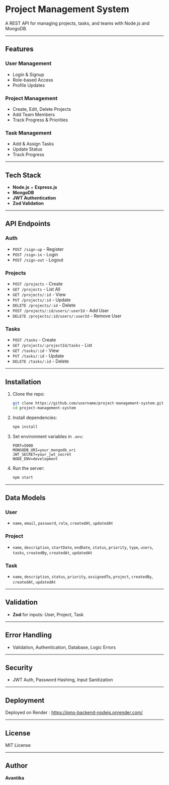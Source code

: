 # Project Management System

A REST API for managing projects, tasks, and teams with Node.js and MongoDB.

---

## Features

### User Management
- Login & Signup
- Role-based Access
- Profile Updates

### Project Management
- Create, Edit, Delete Projects
- Add Team Members
- Track Progress & Priorities

### Task Management
- Add & Assign Tasks
- Update Status
- Track Progress

---

## Tech Stack
- **Node.js** + **Express.js**
- **MongoDB**
- **JWT Authentication**
- **Zod Validation**

---

## API Endpoints

### **Auth**
- `POST /sign-up` - Register
- `POST /sign-in` - Login
- `POST /sign-out` - Logout

### **Projects**
- `POST /projects` - Create
- `GET /projects` - List All
- `GET /projects/:id` - View
- `PUT /projects/:id` - Update
- `DELETE /projects/:id` - Delete
- `POST /projects/:id/users/:userId` - Add User
- `DELETE /projects/:id/users/:userId` - Remove User

### **Tasks**
- `POST /tasks` - Create
- `GET /projects/:projectId/tasks` - List
- `GET /tasks/:id` - View
- `PUT /tasks/:id` - Update
- `DELETE /tasks/:id` - Delete

---

## Installation

1. Clone the repo:
   ```bash
   git clone https://github.com/username/project-management-system.git
   cd project-management-system
   ```
2. Install dependencies:
   ```bash
   npm install
   ```
3. Set environment variables in `.env`:
   ```plaintext
   PORT=5000
   MONGODB_URI=your_mongodb_uri
   JWT_SECRET=your_jwt_secret
   NODE_ENV=development
   ```
4. Run the server:
   ```bash
   npm start
   ```

---

## Data Models

### User
- `name`, `email`, `password`, `role`, `createdAt`, `updatedAt`

### Project
- `name`, `description`, `startDate`, `endDate`, `status`, `priority`, `type`, `users`, `tasks`, `createdBy`, `createdAt`, `updatedAt`

### Task
- `name`, `description`, `status`, `priority`, `assignedTo`, `project`, `createdBy`, `createdAt`, `updatedAt`

---

## Validation
- **Zod** for inputs: User, Project, Task

---

## Error Handling
- Validation, Authentication, Database, Logic Errors

---

## Security
- JWT Auth, Password Hashing, Input Sanitization

---

## Deployment
Deployed on Render : https://pms-backend-nodejs.onrender.com/

---

## License
MIT License

---

## Author
**Avantika**

